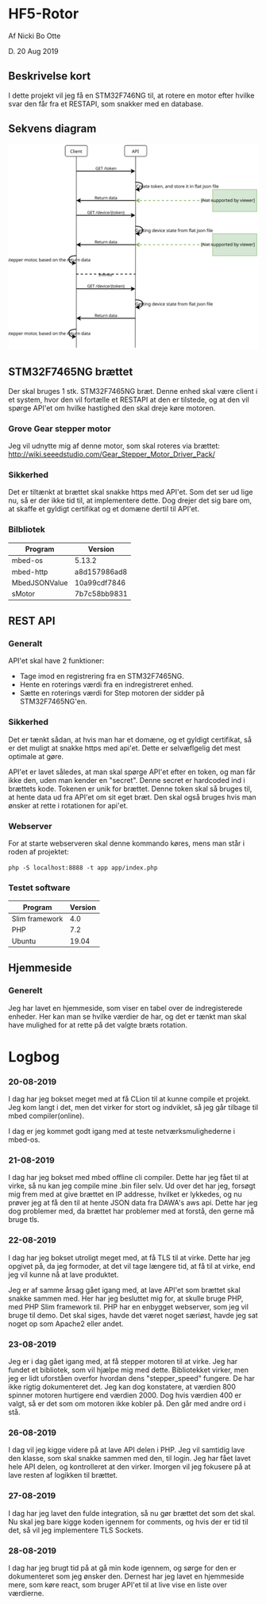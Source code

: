 # HF5-Rotor
Af Nicki Bo Otte

D. 20 Aug 2019

## Beskrivelse kort
I dette projekt vil jeg få en STM32F746NG til, at rotere en motor efter hvilke svar den får fra et RESTAPI, som snakker med en database.

## Sekvens diagram
<img src="./Message Sequence Chart.svg">

## STM32F7465NG brættet
Der skal bruges 1 stk. STM32F7465NG bræt. Denne enhed skal være client i et system, hvor den vil fortælle et RESTAPI at den er tilstede, og at den vil spørge API'et om hvilke hastighed den skal dreje køre motoren. 

### Grove Gear stepper motor
Jeg vil udnytte mig af denne motor, som skal roteres via brættet: http://wiki.seeedstudio.com/Gear_Stepper_Motor_Driver_Pack/

### Sikkerhed
Det er tiltænkt at brættet skal snakke https med API'et. Som det ser ud lige nu, så er der ikke tid til, at implementere dette. Dog drejer det sig bare om, at skaffe et gyldigt certifikat og et domæne dertil til API'et.

### Bilbliotek
| Program        | Version          |
|----------------|------------------|
| mbed-os        | 5.13.2           |
| mbed-http      | a8d157986ad8     |
| MbedJSONValue  | 10a99cdf7846     |
| sMotor         | 7b7c58bb9831     |


## REST API
### Generalt
API'et skal have 2 funktioner:
* Tage imod en registrering fra en STM32F7465NG.
* Hente en roterings værdi fra en indregistreret enhed.
* Sætte en roterings værdi for Step motoren der sidder på STM32F7465NG'en.

### Sikkerhed
Det er tænkt sådan, at hvis man har et domæne, og et gyldigt certifikat, så er det muligt at snakke https med api'et. Dette er selvæflgelig det mest optimale at gøre. 

API'et er lavet således, at man skal spørge API'et efter en token, og man får ikke den, uden man kender en "secret". Denne secret er hardcoded ind i brættets kode. Tokenen er unik for brættet.
Denne token skal så bruges til, at hente data ud fra API'et om sit eget bræt. Den skal også bruges hvis man ønsker at rette i rotationen for api'et.

### Webserver
For at starte webserveren skal denne kommando køres, mens man står i roden af projektet: 

``` php -S localhost:8888 -t app app/index.php ```

### Testet software
| Program        | Version |
|----------------|---------|
| Slim framework | 4.0     |
| PHP            | 7.2     |
| Ubuntu         | 19.04   |

## Hjemmeside
### Generelt
Jeg har lavet en hjemmeside, som viser en tabel over de indregisterede enheder. Her kan man se hvilke værdier de har, og det er tænkt man skal have mulighed for at rette på det valgte bræts rotation.



# Logbog
### 20-08-2019
I dag har jeg bokset meget med at få CLion til at kunne compile et projekt. Jeg kom langt i det, men det virker for stort og indviklet, så jeg går tilbage til mbed compiler(online).

I dag er jeg kommet godt igang med at teste netværksmulighederne i mbed-os.

### 21-08-2019
I dag har jeg bokset med mbed offline cli compiler. Dette har jeg fået til at virke, så nu kan jeg compile mine .bin filer selv.
Ud over det har jeg, forsøgt mig frem med at give brættet en IP addresse, hvilket er lykkedes, og nu prøver jeg at få den til at hente JSON data fra DAWA's aws api. Dette har jeg dog problemer med, da brættet har problemer med at forstå, den gerne må bruge tls.

### 22-08-2019
I dag har jeg bokset utroligt meget med, at få TLS til at virke. Dette har jeg opgivet på, da jeg formoder, at det vil tage længere tid, at få til at virke, end jeg vil kunne nå at lave produktet. 

Jeg er af samme årsag gået igang med, at lave API'et som brættet skal snakke sammen med. Her har jeg besluttet mig for, at skulle bruge PHP, med PHP Slim framework til. PHP har en enbygget webserver, som jeg vil bruge til demo. Det skal siges, havde det været noget særiøst, havde jeg sat noget op som Apache2 eller andet.

### 23-08-2019
Jeg er i dag gået igang med, at få stepper motoren til at virke. 
Jeg har fundet et bibliotek, som vil hjælpe mig med dette. 
Bibliotekket virker, men jeg er lidt uforståen overfor hvordan dens "stepper_speed" fungere. De har ikke rigtig dokumenteret det. 
Jeg kan dog konstatere, at værdien 800 spinner motoren hurtigere end værdien 2000. Dog hvis værdien 400 er valgt, så er det som om motoren ikke kobler på. Den går med andre ord i stå.

### 26-08-2019
I dag vil jeg kigge videre på at lave API delen i PHP. Jeg vil samtidig lave den klasse, som skal snakke sammen med den, til login.
Jeg har fået lavet hele API delen, og kontrolleret at den virker. Imorgen vil jeg fokusere på at lave resten af logikken til brættet.

### 27-08-2019
I dag har jeg lavet den fulde integration, så nu gør brættet det som det skal. Nu skal jeg bare kigge koden igennem for comments, og hvis der er tid til det, så vil jeg implementere TLS Sockets.

### 28-08-2019
I dag har jeg brugt tid på at gå min kode igennem, og sørge for den er dokumenteret som jeg ønsker den.
Dernest har jeg lavet en hjemmeside mere, som køre react, som bruger API'et til at live vise en liste over værdierne.
